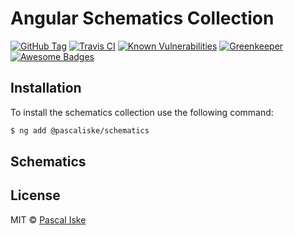 # Angular Schematics Collection

[![GitHub Tag](https://img.shields.io/github/tag/pascaliske/schematics.svg?style=flat-square)](https://github.com/pascaliske/schematics) [![Travis CI](https://img.shields.io/travis/com/pascaliske/schematics/master.svg?style=flat-square)](https://travis-ci.com/pascaliske/schematics) [![Known Vulnerabilities](https://snyk.io/test/github/pascaliske/schematics/badge.svg?style=flat-square)](https://snyk.io/test/github/pascaliske/schematics) [![Greenkeeper](https://badges.greenkeeper.io/pascaliske/schematics.svg?style=flat-square)](https://greenkeeper.io) [![Awesome Badges](https://img.shields.io/badge/badges-awesome-green.svg?style=flat-square)](https://github.com/Naereen/badges)

## Installation

To install the schematics collection use the following command:

```bash
$ ng add @pascaliske/schematics
```

## Schematics

## License

MIT © [Pascal Iske](https://pascal-iske.de)
